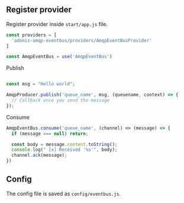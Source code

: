 ## Register provider
Register provider inside `start/app.js` file.

```js
const providers = [
  'adonis-amqp-eventbus/providers/AmqpEventBusProvider'
]
```

```js
const AmqpEventBus = use('AmqpEventBus')
```

Publish

```js

const msg = "Hello world";

AmqpProducer.publish('queue_name', msg, (queuename, context) => {
  // Callback once you send the message
});
```

Consume

```js
AmqpEventBus.consume('queue_name', (channel) => (message) => {
  if (message === null) return;

  const body = message.content.toString();
  console.log(" [x] Received '%s'", body);
  channel.ack(message);
})
```

## Config

The config file is saved as `config/eventbus.js`.